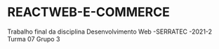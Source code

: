 # REACTWEB-E-COMMERCE
Trabalho final da disciplina Desenvolvimento Web -SERRATEC -2021-2 Turma 07 Grupo 3
